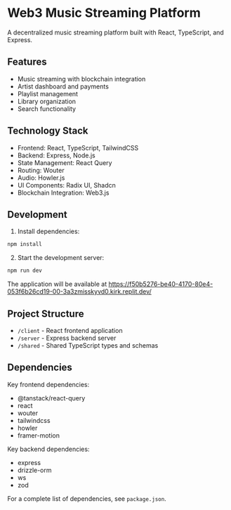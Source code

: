 
# Web3 Music Streaming Platform

A decentralized music streaming platform built with React, TypeScript, and Express.

## Features
- Music streaming with blockchain integration
- Artist dashboard and payments
- Playlist management
- Library organization
- Search functionality

## Technology Stack
- Frontend: React, TypeScript, TailwindCSS
- Backend: Express, Node.js
- State Management: React Query
- Routing: Wouter
- Audio: Howler.js
- UI Components: Radix UI, Shadcn
- Blockchain Integration: Web3.js

## Development
1. Install dependencies:
```bash
npm install
```

2. Start the development server:
```bash
npm run dev
```

The application will be available at https://f50b5276-be40-4170-80e4-053f6b26cd19-00-3a3zmisskyvd0.kirk.replit.dev/

## Project Structure
- `/client` - React frontend application
- `/server` - Express backend server
- `/shared` - Shared TypeScript types and schemas

## Dependencies
Key frontend dependencies:
- @tanstack/react-query
- react
- wouter
- tailwindcss
- howler
- framer-motion

Key backend dependencies:
- express
- drizzle-orm
- ws
- zod

For a complete list of dependencies, see `package.json`.
